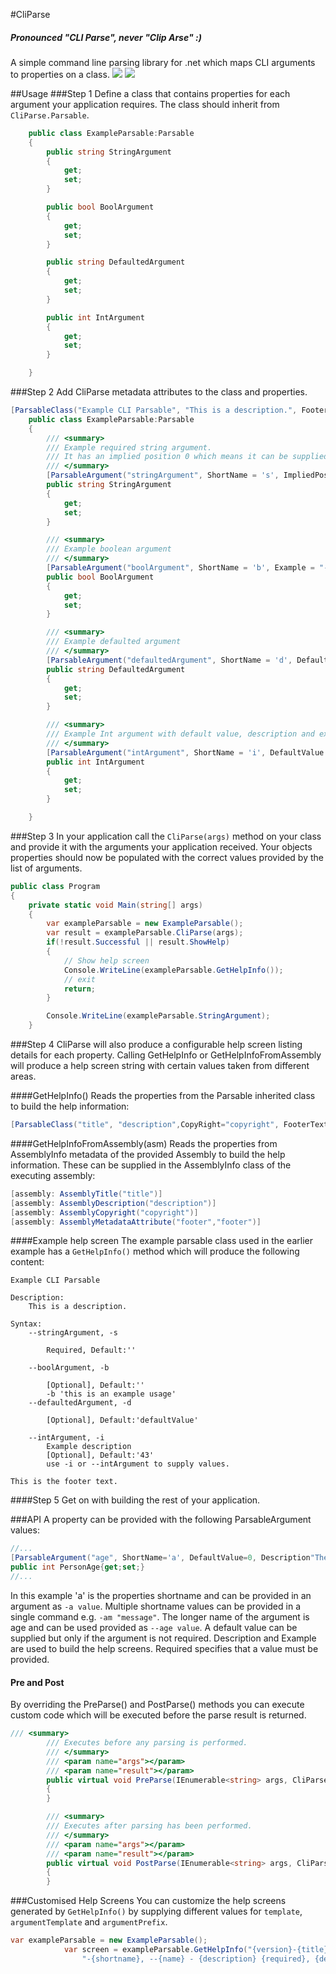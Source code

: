 

#CliParse
##### Pronounced "CLI Parse", never "Clip Arse" :)
A simple command line parsing library for .net which maps CLI arguments to properties on a class.
[<img src="https://img.shields.io/appveyor/ci/secretdeveloper/cliparse/master.svg">](https://ci.appveyor.com/project/SecretDeveloper/cliparse)
[<img src="https://img.shields.io/nuget/dt/cliparse.svg">](https://www.nuget.org/packages/CliParse/)

##Usage
###Step 1
Define a class that contains properties for each argument your application requires.  The class should inherit from `CliParse.Parsable`.

```c#
    public class ExampleParsable:Parsable
    {
        public string StringArgument
        {
            get;
            set;
        }

        public bool BoolArgument
        {
            get;
            set;
        }

        public string DefaultedArgument
        {
            get;
            set;
        }

        public int IntArgument
        {
            get;
            set;
        }

    }
```

###Step 2
Add CliParse metadata attributes to the class and properties.

```c#
[ParsableClass("Example CLI Parsable", "This is a description.", FooterText = "This is the footer text.")]
    public class ExampleParsable:Parsable
    {
        /// <summary>
        /// Example required string argument.
        /// It has an implied position 0 which means it can be supplied as the first unnamed parameter.
        /// </summary>
        [ParsableArgument("stringArgument", ShortName = 's', ImpliedPosition = 0, Required = true)]
        public string StringArgument
        {
            get;
            set;
        }

        /// <summary>
        /// Example boolean argument
        /// </summary>
        [ParsableArgument("boolArgument", ShortName = 'b', Example = "-b 'this is an example usage'")]
        public bool BoolArgument
        {
            get;
            set;
        }

        /// <summary>
        /// Example defaulted argument
        /// </summary>
        [ParsableArgument("defaultedArgument", ShortName = 'd', DefaultValue = "defaultValue")]
        public string DefaultedArgument
        {
            get;
            set;
        }

        /// <summary>
        /// Example Int argument with default value, description and example meta information.
        /// </summary>
        [ParsableArgument("intArgument", ShortName = 'i', DefaultValue = 43, Description = "Example description", Example = "use -i or --intArgument to supply values.")]
        public int IntArgument
        {
            get;
            set;
        }

    }
```

###Step 3
In your application call the `CliParse(args)` method on your class and provide it with the arguments your application received.  Your objects properties should now be populated with the correct values provided by the list of arguments.
```c#
public class Program
{
    private static void Main(string[] args)
    {
        var exampleParsable = new ExampleParsable();
        var result = exampleParsable.CliParse(args);
        if(!result.Successful || result.ShowHelp)
        {
            // Show help screen
            Console.WriteLine(exampleParsable.GetHelpInfo());         
            // exit
            return;
        }

        Console.WriteLine(exampleParsable.StringArgument);
    }
```

###Step 4 
CliParse will also produce a configurable help screen listing details for each property.  Calling GetHelpInfo or GetHelpInfoFromAssembly will produce a help screen string with certain values taken from different areas.

####GetHelpInfo()
Reads the properties from the Parsable inherited class to build the help information:
```c#
[ParsableClass("title", "description",CopyRight="copyright", FooterText = "footer")]    
```

####GetHelpInfoFromAssembly(asm)
Reads the properties from AssemblyInfo metadata of the provided Assembly to build the help information.  These can be supplied in the AssemblyInfo class of the executing assembly:
```c#
[assembly: AssemblyTitle("title")]
[assembly: AssemblyDescription("description")]
[assembly: AssemblyCopyright("copyright")]
[assembly: AssemblyMetadataAttribute("footer","footer")]
```

####Example help screen
The example parsable class used in the earlier example has a ```GetHelpInfo()``` method which will produce the following content:
```
Example CLI Parsable 

Description:
    This is a description.    

Syntax:
    --stringArgument, -s    
        
        Required, Default:''
        
    --boolArgument, -b    
        
        [Optional], Default:''
        -b 'this is an example usage'
    --defaultedArgument, -d    
        
        [Optional], Default:'defaultValue'
        
    --intArgument, -i    
        Example description
        [Optional], Default:'43'
        use -i or --intArgument to supply values.

This is the footer text.
```

####Step 5
Get on with building the rest of your application.


###API
A property can be provided with the following ParsableArgument values:
```c#
//...
[ParsableArgument("age", ShortName='a', DefaultValue=0, Description"The persons age." Example = "-a 20 or --age 20", Required=false)]
public int PersonAge{get;set;}
//...
```

In this example 'a' is the properties shortname and can be provided in an argument as `-a value`.  Multiple shortname values can be provided in a single command e.g. `-am "message"`.
The longer name of the argument is age and can be used provided as `--age value`.
A default value can be supplied but only if the argument is not required.
Description and Example are used to build the help screens.
Required specifies that a value must be provided.

#### Pre and Post
By overriding the PreParse() and PostParse() methods you can execute custom code which will be executed before the parse result is returned.
```c#
/// <summary>
        /// Executes before any parsing is performed.
        /// </summary>
        /// <param name="args"></param>
        /// <param name="result"></param>
        public virtual void PreParse(IEnumerable<string> args, CliParseResult result)
        {
        }

        /// <summary>
        /// Executes after parsing has been performed.
        /// </summary>
        /// <param name="args"></param>
        /// <param name="result"></param>
        public virtual void PostParse(IEnumerable<string> args, CliParseResult result)
        {
        }
```

###Customised Help Screens
You can customize the help screens generated by ```GetHelpInfo()``` by supplying different values for ```template```, ```argumentTemplate``` and ```argumentPrefix```.

```c#
var exampleParsable = new ExampleParsable();
            var screen = exampleParsable.GetHelpInfo("{version}-{title}-\r\n{syntax}\r\n{description}\r\n{footer}",
                "-{shortname}, --{name} - {description} {required}, {defaultvalue}, {example}", "/");
```

